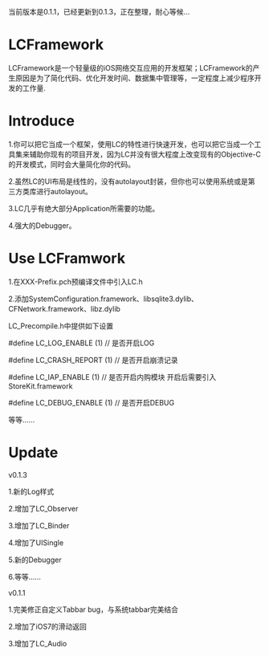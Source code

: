 当前版本是0.1.1，已经更新到0.1.3，正在整理，耐心等候...


LCFramework
===========
LCFramework是一个轻量级的iOS网络交互应用的开发框架；LCFramework的产生原因是为了简化代码、优化开发时间、数据集中管理等，一定程度上减少程序开发的工作量.

Introduce
===========

1.你可以把它当成一个框架，使用LC的特性进行快速开发，也可以把它当成一个工具集来辅助你现有的项目开发，因为LC并没有很大程度上改变现有的Objective-C的开发模式，同时会大量简化你的代码。

2.虽然LC的UI布局是线性的，没有autolayout封装，但你也可以使用系统或是第三方类库进行autolayout。

3.LC几乎有绝大部分Application所需要的功能。

4.强大的Debugger。

 Use LCFramwork
===========

1.在XXX-Prefix.pch预编译文件中引入LC.h

2.添加SystemConfiguration.framework、libsqlite3.dylib、CFNetwork.framework、libz.dylib

LC_Precompile.h中提供如下设置

   #define LC_LOG_ENABLE		         (1)	// 是否开启LOG

   #define LC_CRASH_REPORT         (1) // 是否开启崩溃记录

   #define LC_IAP_ENABLE           (1) // 是否开启内购模块 开启后需要引入StoreKit.framework

   #define LC_DEBUG_ENABLE         (1) // 是否开启DEBUG

等等......


Update
===========

v0.1.3

1.新的Log样式

2.增加了LC_Observer

3.增加了LC_Binder

4.增加了UISingle

5.新的Debugger

6.等等......

v0.1.1

1.完美修正自定义Tabbar bug，与系统tabbar完美结合

2.增加了iOS7的滑动返回

3.增加了LC_Audio
